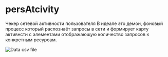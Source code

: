 # persAtcivity 

Чекер сетевой активности пользователя
В идеале это демон, фоновый процесс который распознаёт запросы в сети и формирует
карту активнсти с элементами отображающую количество запросов к конкретным ресурсам.

![Data csv file](https://github.com/ChehST/persActivity/tree/master/docs/images/xmpl.png)
